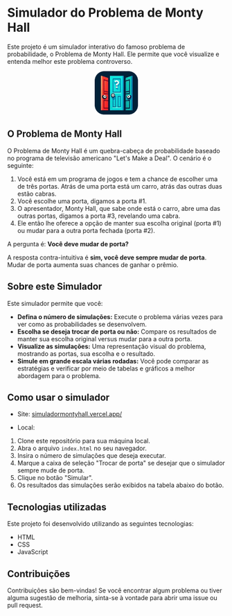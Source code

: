 # Simulador do Problema de Monty Hall

Este projeto é um simulador interativo do famoso problema de probabilidade, o Problema de Monty Hall. Ele permite que você visualize e entenda melhor este problema controverso.

<p align="center">
  <img src="./assets/favicon.png" alt="Ícone do aplicativo - A imagem mostra três portas, uma vermelha e duas azuis, ilustrando o problema de Monty Hall" width="100"/>
</p>

## O Problema de Monty Hall

O Problema de Monty Hall é um quebra-cabeça de probabilidade baseado no programa de televisão americano "Let's Make a Deal". O cenário é o seguinte:

1. Você está em um programa de jogos e tem a chance de escolher uma de três portas. Atrás de uma porta está um carro, atrás das outras duas estão cabras.
2. Você escolhe uma porta, digamos a porta #1.
3. O apresentador, Monty Hall, que sabe onde está o carro, abre uma das outras portas, digamos a porta #3, revelando uma cabra.
4. Ele então lhe oferece a opção de manter sua escolha original (porta #1) ou mudar para a outra porta fechada (porta #2).

A pergunta é: **Você deve mudar de porta?**

A resposta contra-intuitiva é **sim, você deve sempre mudar de porta**. Mudar de porta aumenta suas chances de ganhar o prêmio.

## Sobre este Simulador

Este simulador permite que você:

- **Defina o número de simulações:** Execute o problema várias vezes para ver como as probabilidades se desenvolvem.
- **Escolha se deseja trocar de porta ou não:** Compare os resultados de manter sua escolha original versus mudar para a outra porta.
- **Visualize as simulações:** Uma representação visual do problema, mostrando as portas, sua escolha e o resultado.
- **Simule em grande escala várias rodadas:** Você pode comparar as estratégias e verificar por meio de tabelas e gráficos a melhor abordagem para o problema.

## Como usar o simulador

- Site: [simuladormontyhall.vercel.app/](simuladormontyhall.vercel.app/)

- Local:

1. Clone este repositório para sua máquina local.
2. Abra o arquivo `index.html` no seu navegador.
3. Insira o número de simulações que deseja executar.
4. Marque a caixa de seleção "Trocar de porta" se desejar que o simulador sempre mude de porta.
5. Clique no botão "Simular".
6. Os resultados das simulações serão exibidos na tabela abaixo do botão.

## Tecnologias utilizadas

Este projeto foi desenvolvido utilizando as seguintes tecnologias:

- HTML
- CSS
- JavaScript

## Contribuições

Contribuições são bem-vindas! Se você encontrar algum problema ou tiver alguma sugestão de melhoria, sinta-se à vontade para abrir uma issue ou pull request.
